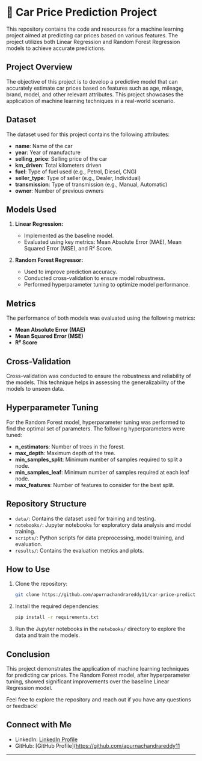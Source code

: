 

# 🚗 Car Price Prediction Project

This repository contains the code and resources for a machine learning project aimed at predicting car prices based on various features. The project utilizes both Linear Regression and Random Forest Regression models to achieve accurate predictions.

## Project Overview

The objective of this project is to develop a predictive model that can accurately estimate car prices based on features such as age, mileage, brand, model, and other relevant attributes. This project showcases the application of machine learning techniques in a real-world scenario.

## Dataset

The dataset used for this project contains the following attributes:
- **name**: Name of the car
- **year**: Year of manufacture
- **selling_price**: Selling price of the car
- **km_driven**: Total kilometers driven
- **fuel**: Type of fuel used (e.g., Petrol, Diesel, CNG)
- **seller_type**: Type of seller (e.g., Dealer, Individual)
- **transmission**: Type of transmission (e.g., Manual, Automatic)
- **owner**: Number of previous owners

## Models Used

1. **Linear Regression:**
   - Implemented as the baseline model.
   - Evaluated using key metrics: Mean Absolute Error (MAE), Mean Squared Error (MSE), and R² Score.

2. **Random Forest Regressor:**
   - Used to improve prediction accuracy.
   - Conducted cross-validation to ensure model robustness.
   - Performed hyperparameter tuning to optimize model performance.

## Metrics

The performance of both models was evaluated using the following metrics:
- **Mean Absolute Error (MAE)**
- **Mean Squared Error (MSE)**
- **R² Score**

## Cross-Validation

Cross-validation was conducted to ensure the robustness and reliability of the models. This technique helps in assessing the generalizability of the models to unseen data.

## Hyperparameter Tuning

For the Random Forest model, hyperparameter tuning was performed to find the optimal set of parameters. The following hyperparameters were tuned:
- **n_estimators**: Number of trees in the forest.
- **max_depth**: Maximum depth of the tree.
- **min_samples_split**: Minimum number of samples required to split a node.
- **min_samples_leaf**: Minimum number of samples required at each leaf node.
- **max_features**: Number of features to consider for the best split.

## Repository Structure

- `data/`: Contains the dataset used for training and testing.
- `notebooks/`: Jupyter notebooks for exploratory data analysis and model training.
- `scripts/`: Python scripts for data preprocessing, model training, and evaluation.
- `results/`: Contains the evaluation metrics and plots.

## How to Use

1. Clone the repository:
   ```bash
   git clone https://github.com/apurnachandrareddy11/car-price-prediction
   ```

2. Install the required dependencies:
   ```bash
   pip install -r requirements.txt
   ```

3. Run the Jupyter notebooks in the `notebooks/` directory to explore the data and train the models.

## Conclusion

This project demonstrates the application of machine learning techniques for predicting car prices. The Random Forest model, after hyperparameter tuning, showed significant improvements over the baseline Linear Regression model. 

Feel free to explore the repository and reach out if you have any questions or feedback!

## Connect with Me

- LinkedIn: [LinkedIn Profile](https://www.linkedin.com/in/shakala-vengala-reddy-52aba5288)
- GitHub: [GitHub Profile](https://github.com/apurnachandrareddy11

---
